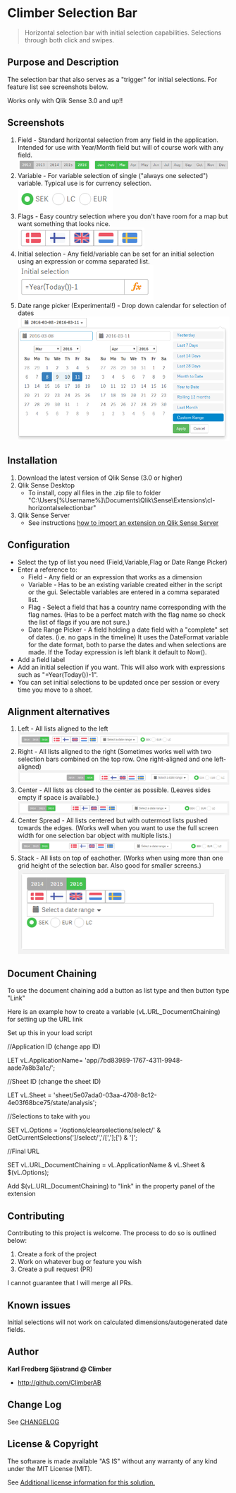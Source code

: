 # Climber Selection Bar
> Horizontal selection bar with initial selection capabilities. Selections through both click and swipes.

## Purpose and Description
The selection bar that also serves as a "trigger" for initial selections. For feature list see screenshots below.

Works only with Qlik Sense 3.0 and up!!

## Screenshots
1. Field - Standard horizontal selection from any field in the application. Intended for use with Year/Month field but will of course work with any field.  
![Alt text](./screenshots/screenshot_field.PNG?raw=true "Horizontal field selection")
2. Variable - For variable selection of single ("always one selected") variable. Typical use is for currency selection.  
![Alt text](./screenshots/screenshot_variable.PNG?raw=true "Horizontal variable selection")
3. Flags - Easy country selection where you don't have room for a map but want something that looks nice.  
![Alt text](./screenshots/screenshot_flag.PNG?raw=true "Screenshot flags")
4. Initial selection - Any field/variable can be set for an initial selection using an expression or comma separated list.  
![Alt text](./screenshots/screenshot_initial_selection.PNG?raw=true "Screenshot initial selection")
5. Date range picker (Experimental!) - Drop down calendar for selection of dates
![Alt text](./screenshots/screenshot_date_range_picker.PNG?raw=true "Date Range Picker")
## Installation

1. Download the latest version of Qlik Sense (3.0 or higher)
2. Qlik Sense Desktop
	* To install, copy all files in the .zip file to folder "C:\Users\[%Username%]\Documents\Qlik\Sense\Extensions\cl-horizontalselectionbar\"
3. Qlik Sense Server
	* See instructions [how to import an extension on Qlik Sense Server](http://help.qlik.com/en-US/sense/Subsystems/ManagementConsole/Content/import-extensions.htm)

## Configuration

* Select the typ of list you need (Field,Variable,Flag or Date Range Picker) 
* Enter a reference to:
	* Field - Any field or an expression that works as a dimension
	* Variable - Has to be an existing variable created either in the script or the gui. Selectable variables are entered in a comma separated list.
	* Flag - Select a field that has a country name corresponding with the flag names. (Has to be a perfect match with the flag name so check the list of flags if you are not sure.)
	* Date Range Picker - A field holding a date field with a "complete" set of dates. (i.e. no gaps in the timeline) It uses the DateFormat variable for the date format, both to parse the dates and when selections are made. If the Today expression is left blank it default to Now().
* Add a field label 
* Add an initial selection if you want. This will also work with expressions such as "=Year(Today())-1".
* You can set initial selections to be updated once per session or every time you move to a sheet.

## Alignment alternatives
1. Left - All lists aligned to the left  
![Alt text](./screenshots/screenshot_align_left.PNG?raw=true "Align Left")
2. Right - All lists aligned to the right (Sometimes works well with two selection bars combined on the top row. One right-aligned and one left-aligned)   
![Alt text](./screenshots/screenshot_align_right.PNG?raw=true "Align Right")
3. Center - All lists as closed to the center as possible. (Leaves sides empty if space is available.) 
![Alt text](./screenshots/screenshot_align_center.PNG?raw=true "Align Center")
4. Center Spread - All lists centered but with outermost lists pushed towards the edges. (Works well when you want to use the full screen width for one selection bar object with multiple lists.)  
![Alt text](./screenshots/screenshot_align_centerspread.PNG?raw=true "Align Center Spread")
5. Stack - All lists on top of eachother. (Works when using more than one grid height of the selection bar. Also good for smaller screens.)
![Alt text](./screenshots/screenshot_align_stacked.PNG?raw=true "Align Stacked")

## Document Chaining

To use the document chaining add a button as list type and then button type "Link"


Here is an example how to create a variable (vL.URL_DocumentChaining) for setting up the URL link

Set up this in your load script

//Application ID (change app ID)

LET vL.ApplicationName= 'app/7bd83989-1767-4311-9948-aade7a8b3a1c/';

//Sheet ID (change the sheet ID)

LET vL.Sheet = 'sheet/5e07ada0-03aa-4708-8c12-4e03f68bce75/state/analysis';

//Selections to take with you

SET vL.Options = '/options/clearselections/select/' & GetCurrentSelections(']/select/','/[','];[') & ']';

//Final URL

SET vL.URL_DocumentChaining = vL.ApplicationName & vL.Sheet & $(vL.Options);

Add $(vL.URL_DocumentChaining) to "link" in the property panel of the extension

## Contributing
Contributing to this project is welcome. The process to do so is outlined below:

1. Create a fork of the project
2. Work on whatever bug or feature you wish
3. Create a pull request (PR)

I cannot guarantee that I will merge all PRs.

## Known issues
Initial selections will not work on calculated dimensions/autogenerated date fields.

## Author

**Karl Fredberg Sjöstrand @ Climber**
* http://github.com/ClimberAB


## Change Log

See [CHANGELOG](CHANGELOG.yml)

## License & Copyright
The software is made available "AS IS" without any warranty of any kind under the MIT License (MIT).

See [Additional license information for this solution.](LICENSE.md)
